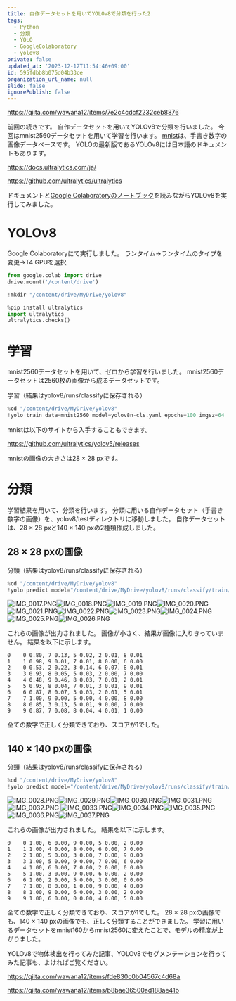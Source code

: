 ```yaml
---
title: 自作データセットを用いてYOLOv8で分類を行った2
tags:
  - Python
  - 分類
  - YOLO
  - GoogleColaboratory
  - yolov8
private: false
updated_at: '2023-12-12T11:54:46+09:00'
id: 595fdbb8b075d04b33ce
organization_url_name: null
slide: false
ignorePublish: false
---
```

https://qiita.com/wawana12/items/7e2c4cdcf2232ceb8876

前回の続きです。
自作データセットを用いてYOLOv8で分類を行いました。
今回はmnist2560データセットを用いて学習を行います。
[mnist](https://docs.ultralytics.com/datasets/classify/mnist/)は、手書き数字の画像データベースです。
YOLOの最新版であるYOLOv8には日本語のドキュメントもあります。

https://docs.ultralytics.com/ja/

https://github.com/ultralytics/ultralytics

ドキュメントと[Google Colaboratoryのノートブック](https://colab.research.google.com/github/ultralytics/ultralytics/blob/main/examples/tutorial.ipynb)を読みながらYOLOv8を実行してみました。

# YOLOv8
Google Colaboratoryにて実行しました。
ランタイム->ランタイムのタイプを変更->T4 GPUを選択
```Python
from google.colab import drive
drive.mount('/content/drive')
```
```Python
!mkdir "/content/drive/MyDrive/yolov8"
```
```Python
%pip install ultralytics
import ultralytics
ultralytics.checks()
```

# 学習
mnist2560データセットを用いて、ゼロから学習を行いました。
mnist2560データセットは2560枚の画像から成るデータセットです。

学習（結果はyolov8/runs/classifyに保存される）
```Python
%cd "/content/drive/MyDrive/yolov8"
!yolo train data=mnist2560 model=yolov8n-cls.yaml epochs=100 imgsz=64
```

mnistは以下のサイトから入手することもできます。

https://github.com/ultralytics/yolov5/releases

mnistの画像の大きさは28 × 28 pxです。

# 分類
学習結果を用いて、分類を行います。
分類に用いる自作データセット（手書き数字の画像）を、yolov8/testディレクトリに移動しました。
自作データセットは、28 × 28 pxと140 × 140 pxの2種類作成しました。

## 28 × 28 pxの画像
分類（結果はyolov8/runs/classifyに保存される）
```Python
%cd "/content/drive/MyDrive/yolov8"
!yolo predict model="/content/drive/MyDrive/yolov8/runs/classify/train/weights/best.pt" source="/content/drive/MyDrive/yolov8/test"
```

![IMG_0017.PNG](https://qiita-image-store.s3.ap-northeast-1.amazonaws.com/0/3569835/42558733-15b4-4bf2-7353-1a81a8fb953a.png)![IMG_0018.PNG](https://qiita-image-store.s3.ap-northeast-1.amazonaws.com/0/3569835/c2e20d4f-a7fc-1a6a-73bb-06d2ef5a6b86.png)![IMG_0019.PNG](https://qiita-image-store.s3.ap-northeast-1.amazonaws.com/0/3569835/31ce6a68-ca75-562e-d512-369c09df6260.png)![IMG_0020.PNG](https://qiita-image-store.s3.ap-northeast-1.amazonaws.com/0/3569835/fdb68864-07ad-d147-c38a-66bab6fa57a5.png)![IMG_0021.PNG](https://qiita-image-store.s3.ap-northeast-1.amazonaws.com/0/3569835/d2a1c7f9-a1b8-e641-9126-3b5de2437056.png)![IMG_0022.PNG](https://qiita-image-store.s3.ap-northeast-1.amazonaws.com/0/3569835/59fedd56-a6c3-c7a4-e6ad-f555200b6541.png)![IMG_0023.PNG](https://qiita-image-store.s3.ap-northeast-1.amazonaws.com/0/3569835/ce43c11a-53ab-9b91-0025-783861d1c3df.png)![IMG_0024.PNG](https://qiita-image-store.s3.ap-northeast-1.amazonaws.com/0/3569835/9e635ce0-3f66-83dd-d019-2c1ab0008e9a.png)![IMG_0025.PNG](https://qiita-image-store.s3.ap-northeast-1.amazonaws.com/0/3569835/f85f7e47-e502-b660-c584-14f7751db656.png)![IMG_0026.PNG](https://qiita-image-store.s3.ap-northeast-1.amazonaws.com/0/3569835/c52b1658-20ca-023e-cbba-a28dcefa49c3.png)

これらの画像が出力されました。
画像が小さく、結果が画像に入りきっていません。
結果を以下に示します。
```
0    0 0.80, 7 0.13, 5 0.02, 2 0.01, 8 0.01
1    1 0.98, 9 0.01, 7 0.01, 8 0.00, 6 0.00
2    0 0.53, 2 0.22, 3 0.14, 6 0.07, 8 0.01
3    3 0.93, 8 0.05, 5 0.03, 2 0.00, 7 0.00
4    4 0.48, 9 0.46, 8 0.03, 7 0.01, 2 0.01
5    5 0.93, 8 0.04, 7 0.01, 3 0.01, 9 0.01
6    6 0.87, 8 0.07, 3 0.03, 2 0.01, 5 0.01
7    7 1.00, 9 0.00, 5 0.00, 4 0.00, 8 0.00
8    8 0.85, 3 0.13, 5 0.01, 9 0.00, 7 0.00
9    9 0.87, 7 0.08, 8 0.04, 4 0.01, 1 0.00
```

全ての数字で正しく分類できており、スコアが1でした。

## 140 × 140 pxの画像
分類（結果はyolov8/runs/classifyに保存される）
```Python
%cd "/content/drive/MyDrive/yolov8"
!yolo predict model="/content/drive/MyDrive/yolov8/runs/classify/train/weights/best.pt" source="/content/drive/MyDrive/yolov8/test"
```

![IMG_0028.PNG](https://qiita-image-store.s3.ap-northeast-1.amazonaws.com/0/3569835/d9df721a-dc44-c7ca-ba33-2236d78155d1.png)![IMG_0029.PNG](https://qiita-image-store.s3.ap-northeast-1.amazonaws.com/0/3569835/5783b443-d0c3-1fd6-b63b-22dc061c2222.png)![IMG_0030.PNG](https://qiita-image-store.s3.ap-northeast-1.amazonaws.com/0/3569835/152a98ca-5e1c-ce16-6436-459adda8dd9a.png)![IMG_0031.PNG](https://qiita-image-store.s3.ap-northeast-1.amazonaws.com/0/3569835/162d0c8a-90b5-eae8-a575-8d95a825227a.png)![IMG_0032.PNG](https://qiita-image-store.s3.ap-northeast-1.amazonaws.com/0/3569835/ee8e7f6e-146f-d84c-c9af-eff8ced4ed0b.png)
![IMG_0033.PNG](https://qiita-image-store.s3.ap-northeast-1.amazonaws.com/0/3569835/38fe220a-de91-d6ab-d92a-6ee28af87d5c.png)![IMG_0034.PNG](https://qiita-image-store.s3.ap-northeast-1.amazonaws.com/0/3569835/7b47e1e0-c1d7-72e6-dd56-478889153399.png)![IMG_0035.PNG](https://qiita-image-store.s3.ap-northeast-1.amazonaws.com/0/3569835/15b5ef39-e8a8-071d-d1b6-f86aec6a6408.png)![IMG_0036.PNG](https://qiita-image-store.s3.ap-northeast-1.amazonaws.com/0/3569835/00a4db27-ce50-c6e3-e19f-2dfc13b1619a.png)![IMG_0037.PNG](https://qiita-image-store.s3.ap-northeast-1.amazonaws.com/0/3569835/1bb32869-fd97-e377-d5f5-b88f41b9e9ef.png)

これらの画像が出力されました。
結果を以下に示します。
```
0    0 1.00, 6 0.00, 9 0.00, 5 0.00, 2 0.00
1    1 1.00, 4 0.00, 8 0.00, 6 0.00, 7 0.00
2    2 1.00, 5 0.00, 3 0.00, 7 0.00, 9 0.00
3    3 1.00, 5 0.00, 9 0.00, 7 0.00, 6 0.00
4    4 1.00, 6 0.00, 7 0.00, 2 0.00, 0 0.00
5    5 1.00, 3 0.00, 9 0.00, 6 0.00, 2 0.00
6    6 1.00, 2 0.00, 5 0.00, 3 0.00, 0 0.00
7    7 1.00, 8 0.00, 1 0.00, 9 0.00, 4 0.00
8    8 1.00, 9 0.00, 6 0.00, 3 0.00, 2 0.00
9    9 1.00, 6 0.00, 0 0.00, 4 0.00, 5 0.00
```

全ての数字で正しく分類できており、スコアが1でした。
28 × 28 pxの画像でも、140 × 140 pxの画像でも、正しく分類することができました。
学習に用いるデータセットをmnist160からmnist2560に変えたことで、モデルの精度が上がりました。

YOLOv8で物体検出を行ってみた記事、YOLOv8でセグメンテーションを行ってみた記事も、よければご覧ください。

https://qiita.com/wawana12/items/fde830c0b04567c4d68a

https://qiita.com/wawana12/items/b8bae36500ad188ae41b
